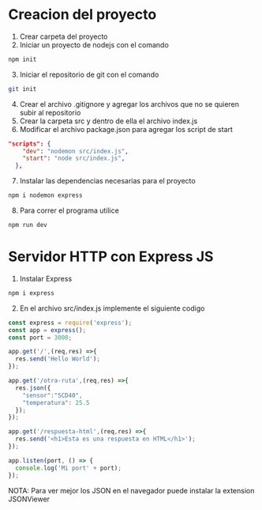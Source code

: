 # Creacion del proyecto

1. Crear carpeta del proyecto
2. Iniciar un proyecto de nodejs con el comando 
```bash
npm init
```
3. Iniciar el repositorio de git con el comando 
```bash
git init
```
4. Crear el archivo .gitignore y agregar los archivos que no se quieren subir al repositorio
5. Crear la carpeta src y dentro de ella el archivo index.js
6. Modificar el archivo package.json para agregar los script de start
```json
"scripts": {
    "dev": "nodemon src/index.js",
    "start": "node src/index.js",
  },
```
7. Instalar las dependencias necesarias para el proyecto
```bash
npm i nodemon express
```

8. Para correr el programa utilice
```bash
npm run dev
```

# Servidor HTTP con Express JS
1. Instalar Express
```bash
npm i express
```
2. En el archivo src/index.js implemente el siguiente codigo

```javascript
const express = require('express');
const app = express();
const port = 3000;

app.get('/',(req,res) =>{
  res.send('Hello World');
});

app.get('/otra-ruta',(req,res) =>{
  res.json({
    "sensor":"SCD40",
    "temperatura": 25.5
  });
});

app.get('/respuesta-html',(req,res) =>{
  res.send('<h1>Esta es una respuesta en HTML</h1>');
});

app.listen(port, () => {
  console.log('Mi port' + port);
});
```

NOTA: Para ver mejor los JSON en el navegador puede instalar la extension JSONViewer








